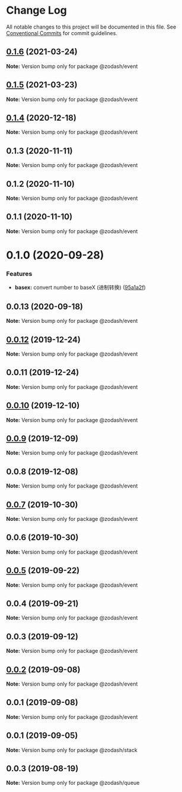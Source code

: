 # Change Log

All notable changes to this project will be documented in this file.
See [Conventional Commits](https://conventionalcommits.org) for commit guidelines.

## [0.1.6](https://github.com/zcorky/zodash/compare/@zodash/event@0.1.5...@zodash/event@0.1.6) (2021-03-24)

**Note:** Version bump only for package @zodash/event





## [0.1.5](https://github.com/zcorky/zodash/compare/@zodash/event@0.1.4...@zodash/event@0.1.5) (2021-03-23)

**Note:** Version bump only for package @zodash/event





## [0.1.4](https://github.com/zcorky/zodash/compare/@zodash/event@0.1.3...@zodash/event@0.1.4) (2020-12-18)

**Note:** Version bump only for package @zodash/event





## 0.1.3 (2020-11-11)

**Note:** Version bump only for package @zodash/event





## 0.1.2 (2020-11-10)

**Note:** Version bump only for package @zodash/event





## 0.1.1 (2020-11-10)

**Note:** Version bump only for package @zodash/event





# 0.1.0 (2020-09-28)


### Features

* **basex:** convert number to baseX (进制转换) ([95a1a2f](https://github.com/zcorky/zodash/commit/95a1a2f361d73de5caa3b8e297c1643e97e40983))





## 0.0.13 (2020-09-18)

**Note:** Version bump only for package @zodash/event





## [0.0.12](https://github.com/zcorky/zodash/compare/@zodash/event@0.0.11...@zodash/event@0.0.12) (2019-12-24)

**Note:** Version bump only for package @zodash/event





## 0.0.11 (2019-12-24)

**Note:** Version bump only for package @zodash/event





## [0.0.10](https://github.com/zcorky/zodash/compare/@zodash/event@0.0.9...@zodash/event@0.0.10) (2019-12-10)

**Note:** Version bump only for package @zodash/event





## [0.0.9](https://github.com/zcorky/zodash/compare/@zodash/event@0.0.8...@zodash/event@0.0.9) (2019-12-09)

**Note:** Version bump only for package @zodash/event





## 0.0.8 (2019-12-08)

**Note:** Version bump only for package @zodash/event





## [0.0.7](https://github.com/zcorky/zodash/compare/@zodash/event@0.0.6...@zodash/event@0.0.7) (2019-10-30)

**Note:** Version bump only for package @zodash/event





## 0.0.6 (2019-10-30)

**Note:** Version bump only for package @zodash/event





## [0.0.5](https://github.com/zcorky/zodash/compare/@zodash/event@0.0.4...@zodash/event@0.0.5) (2019-09-22)

**Note:** Version bump only for package @zodash/event





## 0.0.4 (2019-09-21)

**Note:** Version bump only for package @zodash/event





## 0.0.3 (2019-09-12)

**Note:** Version bump only for package @zodash/event





## [0.0.2](https://github.com/zcorky/zodash/compare/@zodash/event@0.0.1...@zodash/event@0.0.2) (2019-09-08)

**Note:** Version bump only for package @zodash/event





## 0.0.1 (2019-09-08)

**Note:** Version bump only for package @zodash/event





## 0.0.1 (2019-09-05)

**Note:** Version bump only for package @zodash/stack





## 0.0.3 (2019-08-19)

**Note:** Version bump only for package @zodash/queue
